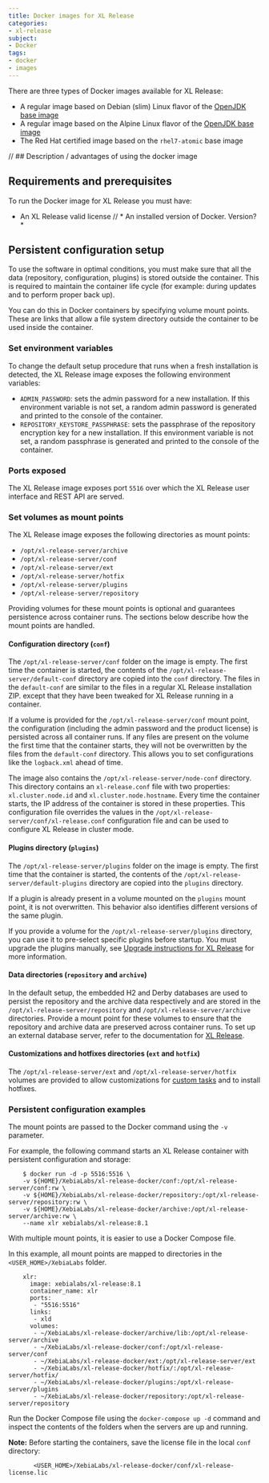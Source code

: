 ```yaml
---
title: Docker images for XL Release
categories:
- xl-release
subject:
- Docker
tags:
- docker
- images
---
```


There are three types of Docker images available for XL Release:

* A regular image based on Debian (slim) Linux flavor of the [OpenJDK base image](https://hub.docker.com/_/openjdk/)
* A regular image based on the Alpine Linux flavor of the [OpenJDK base image](https://hub.docker.com/_/openjdk/)
* The Red Hat certified image based on the `rhel7-atomic` base image

// ## Description / advantages of using the docker image

## Requirements and prerequisites

To run the Docker image for XL Release you must have:
* An XL Release valid license
// * An installed version of Docker. Version?*

## Persistent configuration setup

To use the software in optimal conditions, you must make sure that all the data (repository, configuration, plugins) is stored outside the container. This is required to maintain the container life cycle (for example: during updates and to perform proper back up).

You can do this in Docker containers by specifying volume mount points. These are links that allow a file system directory outside the container to be used inside the container.

### Set environment variables

To change the default setup procedure that runs when a fresh installation is detected, the XL Release image exposes the following environment variables:

* `ADMIN_PASSWORD`: sets the admin password for a new installation. If this environment variable is not set, a random admin password is generated and printed to the console of the container.
* `REPOSITORY_KEYSTORE_PASSPHRASE`: sets the passphrase of the repository encryption key for a new installation. If this environment variable is not set, a random passphrase is generated and printed to the console of the container.

### Ports exposed

The XL Release image exposes port `5516` over which the XL Release user interface and REST API are served.

### Set volumes as mount points

The XL Release image exposes the following directories as mount points:

* `/opt/xl-release-server/archive`
* `/opt/xl-release-server/conf`
* `/opt/xl-release-server/ext`
* `/opt/xl-release-server/hotfix`
* `/opt/xl-release-server/plugins`
* `/opt/xl-release-server/repository`

Providing volumes for these mount points is optional and guarantees persistence across container runs. The sections below describe how the mount points are handled.

#### Configuration directory (`conf`)

The `/opt/xl-release-server/conf` folder on the image is empty. The first time the container is started, the contents of the `/opt/xl-release-server/default-conf` directory are copied into the `conf` directory. The files in the `default-conf` are similar to the files in a regular XL Release installation ZIP. except that they have been tweaked for XL Release running in a container.

If a volume is provided for the `/opt/xl-release-server/conf` mount point, the configuration (including the admin password and the product license) is persisted across all container runs. If any files are present on the volume the first time that the container starts, they will not be overwritten by the files from the `default-conf` directory. This allows you to set configurations like the `logback.xml` ahead of time.

The image also contains the `/opt/xl-release-server/node-conf` directory. This directory contains an `xl-release.conf` file with two properties: `xl.cluster.node.id` and `xl.cluster.node.hostname`. Every time the container starts, the IP address of the container is stored in these properties. This configuration file overrides the values in the `/opt/xl-release-server/conf/xl-release.conf` configuration file and can be used to configure XL Release in cluster mode.

#### Plugins directory (`plugins`)

The `/opt/xl-release-server/plugins` folder on the image is empty. The first time that the container is started, the contents of the `/opt/xl-release-server/default-plugins` directory are copied into the `plugins` directory.

If a plugin is already present in a volume mounted on the `plugins` mount point, it is not overwritten. This behavior also identifies different versions of the same plugin.

If you provide a volume for the `/opt/xl-release-server/plugins` directory, you can use it to pre-select specific plugins before startup. You must upgrade the plugins manually, see [Upgrade instructions for XL Release](https://docs.xebialabs.com/xl-release/how-to/upgrade-xl-release.html) for more information.

#### Data directories (`repository` and `archive`)

In the default setup, the embedded H2 and Derby databases are used to persist the repository and the archive data respectively and are stored in the `/opt/xl-release-server/repository` and `/opt/xl-release-server/archive` directories. Provide a mount point for these volumes to ensure that the repository and archive data are preserved across container runs. To set up an external database server, refer to the documentation for [XL Release](/xl-release/how-to/configure-the-xl-release-sql-repository-in-a-database.html).

#### Customizations and hotfixes directories (`ext` and `hotfix`)

The `/opt/xl-release-server/ext` and `/opt/xl-release-server/hotfix` volumes are provided to allow customizations for [custom tasks](https://docs.xebialabs.com/xl-release/how-to/create-custom-task-types.html) and to install hotfixes.

### Persistent configuration examples

The mount points are passed to the Docker command using the `-v` parameter.

For example, the following command starts an XL Release container with persistent configuration and storage:

        $ docker run -d -p 5516:5516 \
        -v ${HOME}/XebiaLabs/xl-release-docker/conf:/opt/xl-release-server/conf:rw \
        -v ${HOME}/XebiaLabs/xl-release-docker/repository:/opt/xl-release-server/repository:rw \
        -v ${HOME}/XebiaLabs/xl-release-docker/archive:/opt/xl-release-server/archive:rw \
        --name xlr xebialabs/xl-release:8.1

With multiple mount points, it is easier to use a Docker Compose file.

In this example, all mount points are mapped to directories in the `<USER_HOME>/XebiaLabs` folder.

        xlr:
          image: xebialabs/xl-release:8.1
          container_name: xlr
          ports:
           - "5516:5516"
          links:
           - xld
          volumes:
           - ~/XebiaLabs/xl-release-docker/archive/lib:/opt/xl-release-server/archive
           - ~/XebiaLabs/xl-release-docker/conf:/opt/xl-release-server/conf
           - ~/XebiaLabs/xl-release-docker/ext:/opt/xl-release-server/ext
           - ~/XebiaLabs/xl-release-docker/hotfix/:/opt/xl-release-server/hotfix/
           - ~/XebiaLabs/xl-release-docker/plugins:/opt/xl-release-server/plugins
           - ~/XebiaLabs/xl-release-docker/repository:/opt/xl-release-server/repository

Run the Docker Compose file using the `docker-compose up -d` command and inspect the contents of the folders when the servers are up and running.

**Note:** Before starting the containers, save the license file in the local `conf` directory:

           <USER_HOME>/XebiaLabs/xl-release-docker/conf/xl-release-license.lic   
